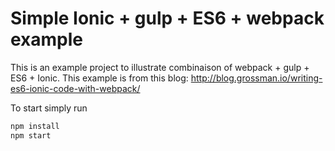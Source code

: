 Simple Ionic + gulp + ES6 + webpack example
=====================

This is an example project to illustrate combinaison of webpack + gulp + ES6 + Ionic. This example is from this blog:
http://blog.grossman.io/writing-es6-ionic-code-with-webpack/

To start simply run

```bash
npm install
npm start
```
